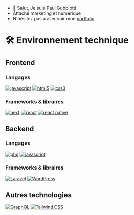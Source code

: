 - 👋 Salut, Je suis Paul Gubbiotti
- Attaché marketing et numérique
- N'hésitez pas à aller voir mon [portfolio](https://www.gubbiotti.fr/)

# 🛠 Environnement technique

## Frontend

### Langages

[![javascript](https://img.shields.io/badge/JavaScript-323330?style=for-the-badge&logo=javascript&logoColor=F7DF1E)](https://www.javascript.com/)
[![html5](https://img.shields.io/badge/HTML5-E34F26?style=for-the-badge&logo=html5&logoColor=white)](https://devdocs.io/css/)
[![css3](https://img.shields.io/badge/CSS3-1572B6?style=for-the-badge&logo=css3&logoColor=white)](https://devdocs.io/html/)

### Frameworks & libraires
[![next](https://img.shields.io/badge/Next.js-20232A?style=for-the-badge&logo=nextdotjs&logoColor=FFFFFF)](https://nextjs.org/)
[![react](https://img.shields.io/badge/React-20232A?style=for-the-badge&logo=react&logoColor=61DAFB)](https://fr.reactjs.org/)
[![react native](https://img.shields.io/badge/React_native-20232A?style=for-the-badge&logo=react&logoColor=61DAFB)](https://reactnative.dev/)


## Backend

### Langages
[![php](https://img.shields.io/badge/PHP-323330?style=for-the-badge&logo=php&logoColor=blue)](https://www.php.net/)
[![javascript](https://img.shields.io/badge/JavaScript-323330?style=for-the-badge&logo=javascript&logoColor=F7DF1E)](https://www.javascript.com/)


### Frameworks & libraires
[![Laravel](https://img.shields.io/badge/Laravel-323330?style=for-the-badge&logo=laravel&logoColor=red)](https://laravel.com/)
[![WordPress](https://img.shields.io/badge/WordPress-323330?style=for-the-badge&logo=wordpress&logoColor=white)](https://fr.wordpress.org/)




## Autres technologies
[![GraphQL](https://img.shields.io/badge/GraphQL-e732ac?style=for-the-badge&logo=graphql&logoColor=white)](https://graphql.org/)
[![Tailwind.CSS](https://img.shields.io/badge/TailwindCSS-16a1ba?style=for-the-badge&logo=tailwindcss&logoColor=white)](https://tailwindcss.com/)
